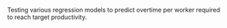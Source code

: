 Testing various regression models to predict overtime per worker required to reach target productivity.

